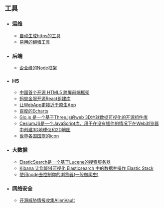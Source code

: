 ## 工具

- ### 运维
    + [自动生成https的工具](https://certbot.eff.org/)
    + [易用的翻墙工具](https://github.com/XX-net/XX-Net)
- ### 后端
    + [企业级的Node框架](https://eggjs.org/)
- ### H5
    + [中国首个开源 HTML5 跨屏前端框架](http://amazeui.org/)
    + [蚂蚁金服开源React组建库](https://ant.design/)
    + [让WebApp更接近于原生App](https://lavas.baidu.com/pwa)
    + [百度的Echarts](http://www.echartsjs.com/index.html)
    + [Gio.js 是一个基于Three.js的web 3D地球数据可视化的开源组件库](https://github.com/syt123450/giojs/blob/master/README_zh.md)
    + [CesiumJS是一个JavaScript库，用于在没有插件的情况下在Web浏览器中创建3D地球仪和2D地图](https://github.com/AnalyticalGraphicsInc/cesium)
    + [世界各国国旗的icon](https://github.com/lafeber/world-flags-sprite)
- ### 大数据
    + [ElasticSearch是一个基于Lucene的搜索服务器](https://elasticsearch.cn/book/elasticsearch_definitive_guide_2.x/)
    + [Kibana 让您能够可视化 Elasticsearch 中的数据并操作 Elastic Stack](https://www.elastic.co/cn/products/kibana)
    + [使用node去控制你的浏览器(一般做爬虫)](https://zhaoqize.github.io/puppeteer-api-zh_CN/#/?id=%E6%A6%82%E8%BF%B0)
- ### 网络安全
    + [开源威胁情报收集AlienVault](https://otx.alienvault.com/)